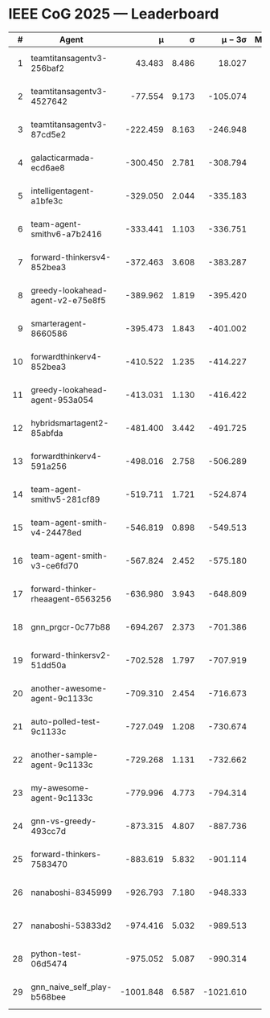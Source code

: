 # IEEE CoG 2025 — Leaderboard

| # | Agent | μ | σ | μ − 3σ | Matches | Updated |
|---:|---|---:|---:|---:|---:|---|
| 1 | teamtitansagentv3-256baf2 | 43.483 | 8.486 | 18.027 | 19636 | 2025-08-24 16:00 |
| 2 | teamtitansagentv3-4527642 | -77.554 | 9.173 | -105.074 | 19250 | 2025-08-24 16:00 |
| 3 | teamtitansagentv3-87cd5e2 | -222.459 | 8.163 | -246.948 | 20366 | 2025-08-24 16:00 |
| 4 | galacticarmada-ecd6ae8 | -300.450 | 2.781 | -308.794 | 18020 | 2025-08-24 16:00 |
| 5 | intelligentagent-a1bfe3c | -329.050 | 2.044 | -335.183 | 16287 | 2025-08-24 16:00 |
| 6 | team-agent-smithv6-a7b2416 | -333.441 | 1.103 | -336.751 | 19200 | 2025-08-24 16:00 |
| 7 | forward-thinkersv4-852bea3 | -372.463 | 3.608 | -383.287 | 15497 | 2025-08-24 16:00 |
| 8 | greedy-lookahead-agent-v2-e75e8f5 | -389.962 | 1.819 | -395.420 | 19730 | 2025-08-24 16:00 |
| 9 | smarteragent-8660586 | -395.473 | 1.843 | -401.002 | 16150 | 2025-08-24 16:00 |
| 10 | forwardthinkerv4-852bea3 | -410.522 | 1.235 | -414.227 | 15809 | 2025-08-24 16:00 |
| 11 | greedy-lookahead-agent-953a054 | -413.031 | 1.130 | -416.422 | 18010 | 2025-08-24 16:00 |
| 12 | hybridsmartagent2-85abfda | -481.400 | 3.442 | -491.725 | 16080 | 2025-08-24 16:00 |
| 13 | forwardthinkerv4-591a256 | -498.016 | 2.758 | -506.289 | 15937 | 2025-08-24 16:00 |
| 14 | team-agent-smithv5-281cf89 | -519.711 | 1.721 | -524.874 | 18800 | 2025-08-24 16:00 |
| 15 | team-agent-smith-v4-24478ed | -546.819 | 0.898 | -549.513 | 19516 | 2025-08-24 16:00 |
| 16 | team-agent-smith-v3-ce6fd70 | -567.824 | 2.452 | -575.180 | 20016 | 2025-08-24 16:00 |
| 17 | forward-thinker-rheaagent-6563256 | -636.980 | 3.943 | -648.809 | 18208 | 2025-08-24 16:00 |
| 18 | gnn_prgcr-0c77b88 | -694.267 | 2.373 | -701.386 | 17040 | 2025-08-24 16:00 |
| 19 | forward-thinkersv2-51dd50a | -702.528 | 1.797 | -707.919 | 18588 | 2025-08-24 16:00 |
| 20 | another-awesome-agent-9c1133c | -709.310 | 2.454 | -716.673 | 20680 | 2025-08-24 16:00 |
| 21 | auto-polled-test-9c1133c | -727.049 | 1.208 | -730.674 | 19940 | 2025-08-24 16:00 |
| 22 | another-sample-agent-9c1133c | -729.268 | 1.131 | -732.662 | 19280 | 2025-08-24 16:00 |
| 23 | my-awesome-agent-9c1133c | -779.996 | 4.773 | -794.314 | 19320 | 2025-08-24 16:00 |
| 24 | gnn-vs-greedy-493cc7d | -873.315 | 4.807 | -887.736 | 15100 | 2025-08-24 16:00 |
| 25 | forward-thinkers-7583470 | -883.619 | 5.832 | -901.114 | 17940 | 2025-08-24 16:00 |
| 26 | nanaboshi-8345999 | -926.793 | 7.180 | -948.333 | 15630 | 2025-08-24 16:00 |
| 27 | nanaboshi-53833d2 | -974.416 | 5.032 | -989.513 | 15100 | 2025-08-24 16:00 |
| 28 | python-test-06d5474 | -975.052 | 5.087 | -990.314 | 15450 | 2025-08-24 16:00 |
| 29 | gnn_naive_self_play-b568bee | -1001.848 | 6.587 | -1021.610 | 15200 | 2025-08-24 16:00 |
